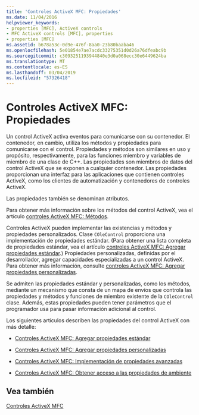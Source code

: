 ```yaml
---
title: 'Controles ActiveX MFC: Propiedades'
ms.date: 11/04/2016
helpviewer_keywords:
- properties [MFC], ActiveX controls
- MFC ActiveX controls [MFC], properties
- properties [MFC]
ms.assetid: b678a53c-0d9e-476f-8aa0-23b80baaba46
ms.openlocfilehash: 5e01854e7ae7acdc33275351d0d26a76dfeabc9b
ms.sourcegitcommit: c3093251193944840e3d0a068ecc30e6449624ba
ms.translationtype: MT
ms.contentlocale: es-ES
ms.lasthandoff: 03/04/2019
ms.locfileid: "57326418"
---
```

# <a name="mfc-activex-controls-properties"></a>Controles ActiveX MFC: Propiedades

Un control ActiveX activa eventos para comunicarse con su contenedor. El contenedor, en cambio, utiliza los métodos y propiedades para comunicarse con el control. Propiedades y métodos son similares en uso y propósito, respectivamente, para las funciones miembro y variables de miembro de una clase de C++. Las propiedades son miembros de datos del control ActiveX que se exponen a cualquier contenedor. Las propiedades proporcionan una interfaz para las aplicaciones que contienen controles ActiveX, como los clientes de automatización y contenedores de controles ActiveX.

Las propiedades también se denominan atributos.

Para obtener más información sobre los métodos del control ActiveX, vea el artículo [controles ActiveX MFC: Métodos](../mfc/mfc-activex-controls-methods.md).

Controles ActiveX pueden implementar las existencias y métodos y propiedades personalizados. Clase `COleControl` proporciona una implementación de propiedades estándar. (Para obtener una lista completa de propiedades estándar, vea el artículo [controles ActiveX MFC: Agregar propiedades estándar](../mfc/mfc-activex-controls-adding-stock-properties.md).) Propiedades personalizadas, definidas por el desarrollador, agregar capacidades especializadas a un control ActiveX. Para obtener más información, consulte [controles ActiveX MFC: Agregar propiedades personalizadas](../mfc/mfc-activex-controls-adding-custom-properties.md).

Se admiten las propiedades estándar y personalizadas, como los métodos, mediante un mecanismo que consta de un mapa de envíos que controla las propiedades y métodos y funciones de miembro existente de la `COleControl` clase. Además, estas propiedades pueden tener parámetros que el programador usa para pasar información adicional al control.

Los siguientes artículos describen las propiedades del control ActiveX con más detalle:

- [Controles ActiveX MFC: Agregar propiedades estándar](../mfc/mfc-activex-controls-adding-stock-properties.md)

- [Controles ActiveX MFC: Agregar propiedades personalizadas](../mfc/mfc-activex-controls-adding-custom-properties.md)

- [Controles ActiveX MFC: Implementación de propiedades avanzadas](../mfc/mfc-activex-controls-advanced-property-implementation.md)

- [Controles ActiveX MFC: Obtener acceso a las propiedades de ambiente](../mfc/mfc-activex-controls-accessing-ambient-properties.md)

## <a name="see-also"></a>Vea también

[Controles ActiveX MFC](../mfc/mfc-activex-controls.md)
